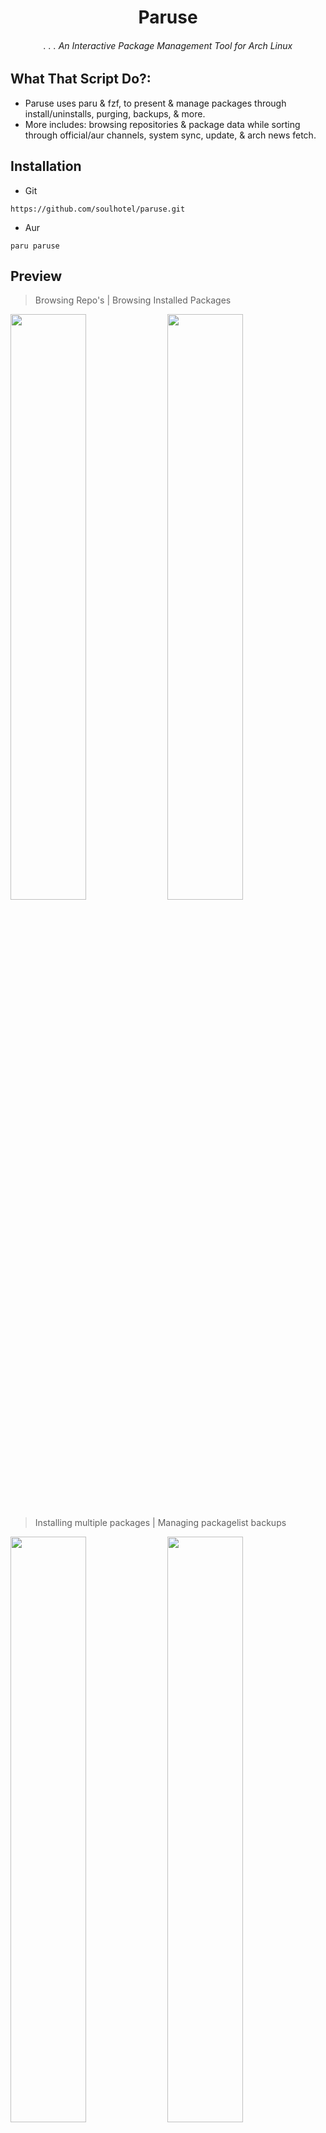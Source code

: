 <div align="center">

# Paruse

###### . . . An Interactive Package Management Tool for Arch Linux

</div>

## What That Script Do?:

- Paruse uses paru & fzf, to present & manage packages through install/uninstalls, purging, backups, & more.
- More includes: browsing repositories & package data while sorting through official/aur channels, system sync, update, & arch news fetch.

## Installation

- Git
```
https://github.com/soulhotel/paruse.git
```

- Aur
```
paru paruse
```

## Preview

> Browsing Repo's | Browsing Installed Packages

<img src="https://github.com/user-attachments/assets/6ba5d42e-1a2d-49c0-a566-7837d6cbdba3" width="49%"/>
<img src="https://github.com/user-attachments/assets/bdc6f812-faa4-4c1e-a339-8c940311e13c" width="49%"/>

> Installing multiple packages | Managing packagelist backups

<img src="https://github.com/user-attachments/assets/6f73d3ac-bef4-4f00-ba0a-e0f234756cad" width="49%"/>
<img src="https://github.com/user-attachments/assets/7d91bfd8-6d11-4fb5-92c6-1138bb1ce8f1" width="49%"/>


![Vid_20250714_094941-ezgif com-crop](https://github.com/user-attachments/assets/6f73d3ac-bef4-4f00-ba0a-e0f234756cad)

